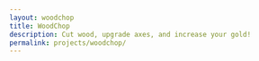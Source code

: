 ```yaml
---
layout: woodchop
title: WoodChop
description: Cut wood, upgrade axes, and increase your gold!
permalink: projects/woodchop/
---
```


